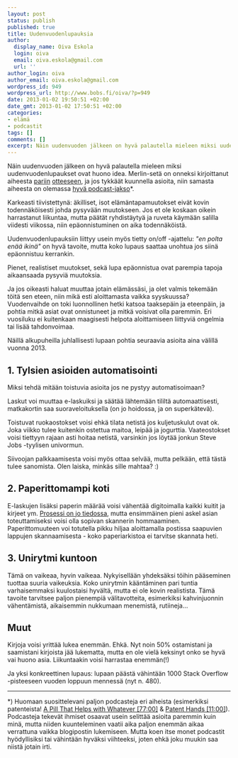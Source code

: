 ```yaml
---
layout: post
status: publish
published: true
title: Uudenvuodenlupauksia
author:
  display_name: Oiva Eskola
  login: oiva
  email: oiva.eskola@gmail.com
  url: ''
author_login: oiva
author_email: oiva.eskola@gmail.com
wordpress_id: 949
wordpress_url: http://www.bobs.fi/oiva/?p=949
date: 2013-01-02 19:50:51 +02:00
date_gmt: 2013-01-02 17:50:51 +02:00
categories:
- elämä
- podcastit
tags: []
comments: []
excerpt: Näin uudenvuoden jälkeen on hyvä palautella mieleen miksi uudenvuodenlupaukset ovat huono idea.
---
```

<p>Näin uudenvuoden jälkeen on hyvä palautella mieleen miksi uudenvuodenlupaukset ovat huono idea. Merlin-setä on onneksi kirjoittanut aiheesta <a href="http://www.43folders.com/2006/01/30/fresh-modest-wrapup">pariin</a> <a href="http://www.43folders.com/2011/01/07/first-pancake">otteeseen</a>, ja jos tykkäät kuunnella asioita, niin samasta aiheesta on olemassa <a href="http://5by5.tv/b2w/47">hyvä podcast-jakso</a>*.</p>
<p>Karkeasti tiivistettynä: äkilliset, isot elämäntapamuutokset eivät kovin todennäköisesti johda pysyvään muutokseen. Jos et ole koskaan oikein harrastanut liikuntaa, mutta päätät ryhdistäytyä ja ruveta käymään salilla viidesti viikossa, niin epäonnistuminen on aika todennäköistä.</p>
<p>Uudenvuodenlupauksiin liittyy usein myös tietty on/off -ajattelu: <em>"en polta enää ikinä"</em> on hyvä tavoite, mutta koko lupaus saattaa unohtua jos siinä epäonnistuu kerrankin.</p>
<p>Pienet, realistiset muutokset, sekä lupa epäonnistua ovat parempia tapoja aikaansaada pysyviä muutoksia.</p>
<p>Ja jos oikeasti haluat muuttaa jotain elämässäsi, ja olet valmis tekemään töitä sen eteen, niin mikä esti aloittamasta vaikka syyskuussa? Vuodenvaihde on toki luonnollinen hetki katsoa taaksepäin ja eteenpäin, ja pohtia mitkä asiat ovat onnistuneet ja mitkä voisivat olla paremmin. Eri vuosiluku ei kuitenkaan maagisesti helpota aloittamiseen liittyviä ongelmia tai lisää tahdonvoimaa.</p>
<p>Näillä alkupuheilla juhlallisesti lupaan pohtia seuraavia asioita aina välillä vuonna 2013.</p>
<h2>1. Tylsien asioiden automatisointi</h2>
<p>Miksi tehdä mitään toistuvia asioita jos ne pystyy automatisoimaan?</p>
<p>Laskut voi muuttaa e-laskuiksi ja säätää lähtemään tililtä automaattisesti, matkakortin saa suoraveloituksella (on jo hoidossa, ja on superkätevä).</p>
<p>Toistuvat ruokaostokset voisi ehkä tilata netistä jos kuljetuskulut ovat ok. Joka viikko tulee kuitenkin ostettua maitoa, leipää ja jogurttia. Vaateostokset voisi tiettyyn rajaan asti hoitaa netistä, varsinkin jos löytää jonkun Steve Jobs -tyylisen univormun.</p>
<p>Siivoojan palkkaamisesta voisi myös ottaa selvää, mutta pelkään, että tästä tulee sanomista. Olen laiska, minkäs sille mahtaa? :)</p>
<h2>2. Paperittomampi koti</h2>
<p>E-laskujen lisäksi paperin määrää voisi vähentää digitoimalla kaikki kuitit ja kirjeet ym. <a title="Paperiton koti" href="http://oivaeskola.fi/2011/05/28/paperiton-koti/">Prosessi on jo tiedossa</a>, mutta ensimmäinen pieni askel asian toteuttamiseksi voisi olla sopivan skannerin hommaaminen. Paperittomuuteen voi totutella pikku hiljaa aloittamalla postissa saapuvien lappujen skannaamisesta - koko paperiarkistoa ei tarvitse skannata heti.</p>
<h2>3. Unirytmi kuntoon</h2>
<p>Tämä on vaikeaa, hyvin vaikeaa. Nykyisellään yhdeksäksi töihin pääseminen tuottaa suuria vaikeuksia. Koko unirytmin kääntäminen pari tuntia varhaisemmaksi kuulostaisi hyvältä, mutta ei ole kovin realistista. Tämä tavoite tarvitsee paljon pienempiä välitavotteita, esimerkiksi kahvinjuonnin vähentämistä, aikaisemmin nukkumaan menemistä, rutiineja...</p>
<h2>Muut</h2>
<p>Kirjoja voisi yrittää lukea enemmän. Ehkä. Nyt noin 50% ostamistani ja saamistani kirjoista jää lukematta, mutta en ole vielä keksinyt onko se hyvä vai huono asia. Liikuntaakin voisi harrastaa enemmän(!)</p>
<p>Ja yksi konkreettinen lupaus: lupaan päästä vähintään 1000 Stack Overflow -pisteeseen vuoden loppuun mennessä (nyt n. 480).</p>
<hr />
<p>*) Huomaan suosittelevani paljon podcasteja eri aiheista (esimerkiksi patenteista! <a href="http://5by5.tv/hypercritical/67">A Pill That Helps with Whatever [77:00]</a>&nbsp;&amp;&nbsp;<a href="http://5by5.tv/hypercritical/68">Patent Hands [11:00]</a>). Podcasteja tekevät ihmiset osaavat usein selittää asioita paremmin kuin minä, mutta niiden kuunteleminen vaatii aika paljon enemmän aikaa verrattuna vaikka blogipostin lukemiseen. Mutta koen itse monet podcastit hyödyllisiksi tai vähintään hyväksi viihteeksi, joten ehkä joku muukin saa niistä jotain irti.</p>

